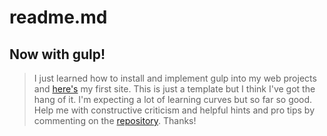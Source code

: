 # readme.md
## Now with gulp!

> I just learned how to install and implement gulp into my web projects and [here's](http://lupdre.github.io/gulpapp/) my first site. This is just a template but I think I've got the hang of it.
> I'm expecting a lot of learning curves but so far so good. 
> Help me with constructive criticism and helpful hints and pro tips by commenting on the [repository](https://github.com/LupDre/gulpapp). Thanks!